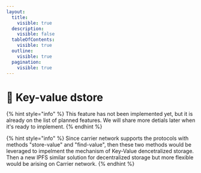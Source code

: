 ```yaml
---
layout:
  title:
    visible: true
  description:
    visible: false
  tableOfContents:
    visible: true
  outline:
    visible: true
  pagination:
    visible: true
---
```


# 📀 Key-value dstore

{% hint style="info" %}
This feature has not been implemented yet, but it is already on the list of planned features. We will share more detials later when it's ready to implement.
{% endhint %}

{% hint style="info" %}
Since carrier network supports the protocols with methods "store-value" and "find-value", then these two methods would be leveraged to impelment the mechanism of Key-Value dencetralized storage.  Then a new IPFS similar solution for decentralized storage but more flexible would be arising on Carrier network.
{% endhint %}
